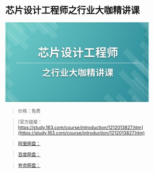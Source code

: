# 芯片设计工程师之行业大咖精讲课

![img](../../../assets/study163/free/0d3473e61e144f19a89c90423d9d64d5.jpg)

> 价格：免费

> [官方链接：https://study.163.com/course/introduction/1212013827.htm](https://study.163.com/course/introduction/1212013827.htm)

> [阿里网盘：]()

> [百度网盘：]()

> [夸克网盘：]()

